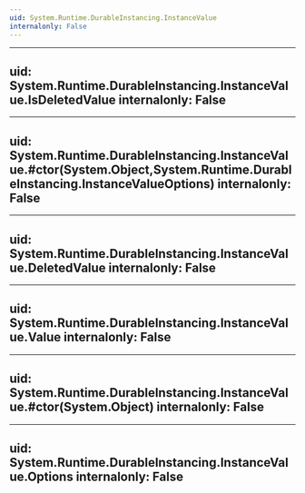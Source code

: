 ```yaml
---
uid: System.Runtime.DurableInstancing.InstanceValue
internalonly: False
---
```


---
uid: System.Runtime.DurableInstancing.InstanceValue.IsDeletedValue
internalonly: False
---

---
uid: System.Runtime.DurableInstancing.InstanceValue.#ctor(System.Object,System.Runtime.DurableInstancing.InstanceValueOptions)
internalonly: False
---

---
uid: System.Runtime.DurableInstancing.InstanceValue.DeletedValue
internalonly: False
---

---
uid: System.Runtime.DurableInstancing.InstanceValue.Value
internalonly: False
---

---
uid: System.Runtime.DurableInstancing.InstanceValue.#ctor(System.Object)
internalonly: False
---

---
uid: System.Runtime.DurableInstancing.InstanceValue.Options
internalonly: False
---
